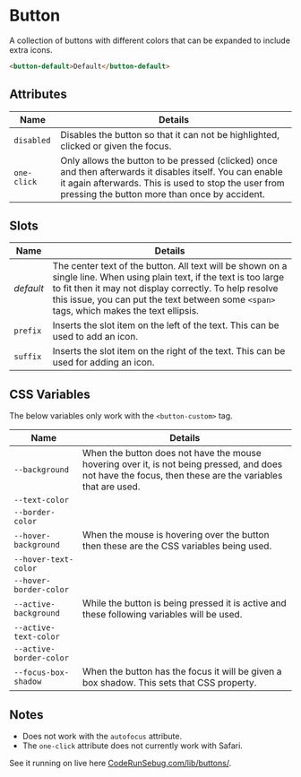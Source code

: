 # Button

A collection of buttons with different colors that can be expanded to include extra icons.

```html
<button-default>Default</button-default>
```

## Attributes

|Name|Details|
|---|---|
|`disabled`|Disables the button so that it can not be highlighted, clicked or given the focus.|
|`one-click`|Only allows the button to be pressed (clicked) once and then afterwards it disables itself. You can enable it again afterwards. This is used to stop the user from pressing the button more than once by accident.|

## Slots

|Name|Details|
|---|---|
|*default*|The center text of the button. All text will be shown on a single line. When using plain text, if the text is too large to fit then it may not display correctly. To help resolve this issue, you can put the text between some `<span>` tags, which makes the text ellipsis.|
|`prefix`|Inserts the slot item on the left of the text. This can be used to add an icon.|
|`suffix`|Inserts the slot item on the right of the text. This can be used for adding an icon.|

## CSS Variables

The below variables only work with the `<button-custom>` tag.

|Name|Details|
|---|---|
|`--background`|When the button does not have the mouse hovering over it, is not being pressed, and does not have the focus, then these are the variables that are used.|
|`--text-color`||
|`--border-color`||
|`--hover-background`|When the mouse is hovering over the button then these are the CSS variables being used.|
|`--hover-text-color`||
|`--hover-border-color`||
|`--active-background`|While the button is being pressed it is active and these following variables will be used.|
|`--active-text-color`||
|`--active-border-color`||
|`--focus-box-shadow`|When the button has the focus it will be given a box shadow. This sets that CSS property.|

## Notes

- Does not work with the `autofocus` attribute.
- The `one-click` attribute does not currently work with Safari.

See it running on live here [CodeRunSebug.com/lib/buttons/](https://coderundebug.com/lib/buttons/).